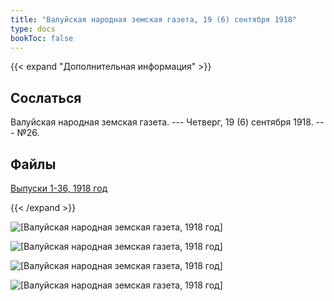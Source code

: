 ```yaml
---
title: "Валуйская народная земская газета, 19 (6) сентября 1918"
type: docs
bookToc: false
---
```


{{< expand "Дополнительная информация" >}}
## Сослаться
Валуйская народная земская газета. --- Четверг, 19 (6) сентября 1918. --- №26.

## Файлы
[Выпуски 1-36, 1918 год](https://www.dropbox.com/sh/y1y6ee755w9d7ne/AACn7mJSdbUS84WlRiocceIha?dl=0)

{{< /expand >}}

![[Валуйская народная земская газета, 1918 год]](/static/img/papers/1918_№26.jpg)

![[Валуйская народная земская газета, 1918 год]](/static/img/papers/1918_№26_p2.jpg)

![[Валуйская народная земская газета, 1918 год]](/static/img/papers/1918_№26_p3.jpg)

![[Валуйская народная земская газета, 1918 год]](/static/img/papers/1918_№26_p4.jpg)
